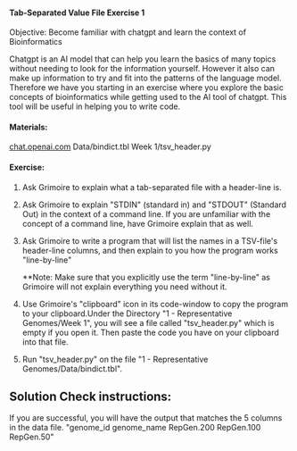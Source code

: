 #### Tab-Separated Value File Exercise 1

 Objective: Become familiar with chatgpt and learn the context of Bioinformatics
 
Chatgpt is an AI model that can help you learn the basics of many topics without needing to look for the information yourself. However it also can make up information to try and fit into the patterns of the language model. Therefore we have you starting in an exercise where you explore the basic concepts of bioinformatics while getting used to the AI tool of chatgpt. This tool will be useful in helping you to write code. 

#### Materials: 

[chat.openai.com](https://chat.openai.com/)
Data/bindict.tbl
Week 1/tsv_header.py

#### Exercise: 

1. Ask Grimoire to explain what a tab-separated file with a header-line is.

2. Ask Grimoire to explain "STDIN" (standard in) and "STDOUT" (Standard Out) in the context of a command line. If you are unfamiliar with the concept of a command line, have Grimoire explain that as well.

3. Ask Grimoire to write a program that will list the names in a TSV-file's header-line columns, and then explain to you how the program works "line-by-line"

    **Note: Make sure that you explicitly use the term "line-by-line" as Grimoire will not explain everything you need without it.

4. Use Grimoire's "clipboard" icon in its code-window to copy the program to your clipboard.Under the Directory "1 - Representative Genomes/Week 1", you will see a file called "tsv_header.py" which is empty if you open it.  Then paste the code you have on your clipboard into that file. 

6. Run "tsv_header.py" on the file "1 - Representative Genomes/Data/bindict.tbl". 

## Solution Check instructions:
If you are successful, you will have the output that matches the 5 columns in the data file.
"genome_id	genome_name	RepGen.200	RepGen.100	RepGen.50"